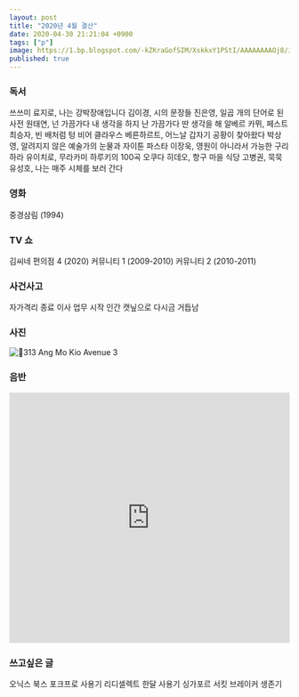 ```yaml
---
layout: post
title: "2020년 4월 결산"
date: 2020-04-30 21:21:04 +0900
tags: ["p"]
image: https://1.bp.blogspot.com/-kZKraGofSIM/XskkxY1PStI/AAAAAAAAOj8/iPks-lDaILAXj8ahcKJxCfisv3YnMD8QACLcBGAsYHQ/s1600/96273556-1641-4F70-A327-DFEC2CCE6EBE.jpg
published: true
---
```


### 독서
쓰쓰미 료지로, 나는 강박장애입니다 
김이경, 시의 문장들 
진은영, 일곱 개의 단어로 된 사전 
원태연, 넌 가끔가다 내 생각을 하지 난 가끔가다 딴 생각을 해
알베르 카뮈, 페스트
최승자, 빈 배처럼 텅 비어
클라우스 베른하르트, 어느날 갑자기 공황이 찾아왔다
박상영, 알려지지 않은 예술가의 눈물과 자이툰 파스타
이장욱, 영원이 아니라서 가능한
구리하라 유이치로, 무라카미 하루키의 100곡
오쿠다 히데오, 항구 마을 식당
고병권, 묵묵
유성호, 나는 매주 시체를 보러 간다

### 영화
중경삼림 (1994)

### TV 쇼
김씨네 편의점 4 (2020)
커뮤니티 1 (2009-2010)
커뮤니티 2 (2010-2011)

### 사건사고
자가격리 종료
이사
업무 시작
인간 캣닢으로 다시금 거듭남

### 사진
![📍313 Ang Mo Kio Avenue 3](https://1.bp.blogspot.com/-kZKraGofSIM/XskkxY1PStI/AAAAAAAAOj8/iPks-lDaILAXj8ahcKJxCfisv3YnMD8QACLcBGAsYHQ/s1600/96273556-1641-4F70-A327-DFEC2CCE6EBE.jpg)

### 음반
<iframe allow="autoplay *; encrypted-media *;" frameborder="0" height="450" style="width:100%;max-width:660px;overflow:hidden;background:transparent;" sandbox="allow-forms allow-popups allow-same-origin allow-scripts allow-storage-access-by-user-activation allow-top-navigation-by-user-activation" src="https://embed.music.apple.com/us/album/circles-single/1503931764?app=music"></iframe>

### 쓰고싶은 글
오닉스 북스 포크프로 사용기
리디셀렉트 한달 사용기
싱가포르 서킷 브레이커 생존기